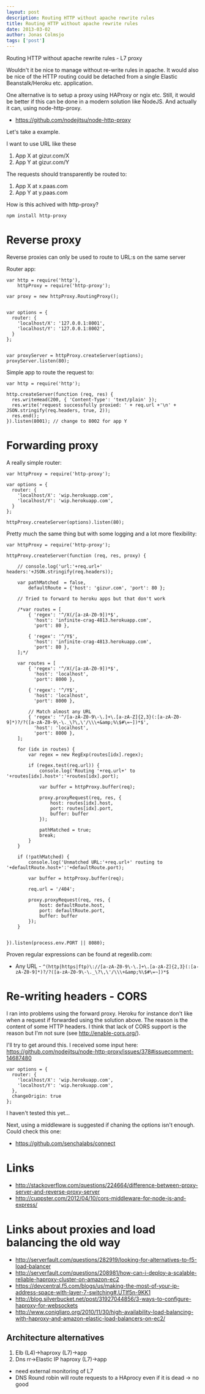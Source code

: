 ```yaml
---
layout: post
description: Routing HTTP without apache rewrite rules
title: Routing HTTP without apache rewrite rules
date: 2013-03-02
author: Jonas Colmsjo
tags: ['post']
---
```


Routing HTTP without apache rewrite rules - L7 proxy





Wouldn't it be nice to manage without re-write rules in apache. It would also be nice of the HTTP routing could be detached from a single Elastic Beanstalk/Heroku etc. application.

One alternative is to setup a proxy using HAProxy or ngix etc. Still, it would be better if this can be done
in a modern solution like NodeJS. And actually it can, using node-http-proxy.

 * https://github.com/nodejitsu/node-http-proxy


Let's take a example.

I want to use URL like these

1. App X at gizur.com/X
1. App Y at gizur.com/Y

The requests should transparently be routed to:

1. App X at x.paas.com
1. App Y at y.paas.com 

How is this achived with http-proxy?


```
npm install http-proxy

```


# Reverse proxy

Reverse proxies can only be used to route to URL:s on the same server

Router app:

```
var http = require('http'),
    httpProxy = require('http-proxy');

var proxy = new httpProxy.RoutingProxy();


var options = {
  router: {
    'localhost/X': '127.0.0.1:8001',
    'localhost/Y': '127.0.0.1:8002',
  }
};


var proxyServer = httpProxy.createServer(options);
proxyServer.listen(80);
```

Simple app to route the request to:

```
var http = require('http');

http.createServer(function (req, res) {
  res.writeHead(200, { 'Content-Type': 'text/plain' });
  res.write('request successfully proxied: ' + req.url +'\n' + JSON.stringify(req.headers, true, 2));
  res.end();
}).listen(8001); // change to 8002 for app Y

```


# Forwarding proxy

A really simple router:

```
var httpProxy = require('http-proxy');

var options = {
  router: {
    'localhost/X': 'wip.herokuapp.com',
    'localhost/Y': 'wip.herokuapp.com',
  }
};

httpProxy.createServer(options).listen(80);
```

Pretty much the same thing but with some logging and a lot more flexibility:

```
var httpProxy = require('http-proxy');

httpProxy.createServer(function (req, res, proxy) {

    // console.log('url:'+req.url+' headers:'+JSON.stringify(req.headers));

    var pathMatched  = false,
        defaultRoute = {'host': 'gizur.com', 'port': 80 };

    // Tried to forward to heroku apps but that don't work

    /*var routes = [
        { 'regex': '^/X(/[a-zA-Z0-9])*$',
          'host': 'infinite-crag-4813.herokuapp.com', 
          'port': 80 },

        { 'regex': '^/Y$',  
          'host': 'infinite-crag-4813.herokuapp.com', 
          'port': 80 },
    ];*/

    var routes = [
        { 'regex': '^/X(/[a-zA-Z0-9])*$',
          'host': 'localhost', 
          'port': 8000 },

        { 'regex': '^/Y$',  
          'host': 'localhost', 
          'port': 8000 },

        // Match almost any URL
        { 'regex': '^/[a-zA-Z0-9\-\.]+\.[a-zA-Z]{2,3}(:[a-zA-Z0-9]*)?/?([a-zA-Z0-9\-\._\?\,\'/\\\+&amp;%\$#\=~])*$',  
          'host': 'localhost', 
          'port': 8000 },
    ];

    for (idx in routes) {
        var regex = new RegExp(routes[idx].regex);

        if (regex.test(req.url)) {
            console.log('Routing '+req.url+' to '+routes[idx].host+':'+routes[idx].port);

            var buffer = httpProxy.buffer(req);

            proxy.proxyRequest(req, res, {
                host: routes[idx].host,
                port: routes[idx].port,
                buffer: buffer
            });

            pathMatched = true;
            break;
        }
    }

    if (!pathMatched) {
        console.log('Unmatched URL:'+req.url+' routing to '+defaultRoute.host+':'+defaultRoute.port);

        var buffer = httpProxy.buffer(req);

        req.url = '/404';

        proxy.proxyRequest(req, res, {
            host: defaultRoute.host,
            port: defaultRoute.port,
            buffer: buffer
        });
    }


}).listen(process.env.PORT || 8080);

```


Proven regular expressions can be found at regexlib.com:

 * Any URL - `^(http|https|ftp)\://[a-zA-Z0-9\-\.]+\.[a-zA-Z]{2,3}(:[a-zA-Z0-9]*)?/?([a-zA-Z0-9\-\._\?\,\'/\\\+&amp;%\$#\=~])*$`


# Re-writing headers - CORS

I ran into problems using the forward proxy. Heroku for instance don't like when a request if forwarded
using the solution above. The reason is the content of some HTTP headers. I think that lack of CORS support 
is the reason but I'm not sure (see http://enable-cors.org/).

I'll try to get around this. I received some input here: https://github.com/nodejitsu/node-http-proxy/issues/378#issuecomment-14687480


```
var options = {
  router: {
    'localhost/X': 'wip.herokuapp.com',
    'localhost/Y': 'wip.herokuapp.com',
  },
  changeOrigin: true
};

```

I haven't tested this yet...


Next, using a middleware is suggested if chaning the options isn't enough. Could check this one:

 * https://github.com/senchalabs/connect



# Links

* http://stackoverflow.com/questions/224664/difference-between-proxy-server-and-reverse-proxy-server
* http://cuppster.com/2012/04/10/cors-middleware-for-node-js-and-express/


# Links about proxies and load balancing the old way

* http://serverfault.com/questions/282919/looking-for-alternatives-to-f5-load-balancer
* http://serverfault.com/questions/208981/how-can-i-deploy-a-scalable-reliable-haproxy-cluster-on-amazon-ec2
* https://devcentral.f5.com/blogs/us/making-the-most-of-your-ip-address-space-with-layer-7-switching#.UTIf5n-9KK1
* http://blog.silverbucket.net/post/31927044856/3-ways-to-configure-haproxy-for-websockets
* http://www.conigliaro.org/2010/11/30/high-availability-load-balancing-with-haproxy-and-amazon-elastic-load-balancers-on-ec2/


## Architecture alternatives

1. Elb (L4)->haproxy (L7)->app
1. Dns rr->Elastic IP haproxy (L7)->app
 * need external monitoring of L7
 * DNS Round robin will route requests to a HAprocy even if it is dead -> no good




